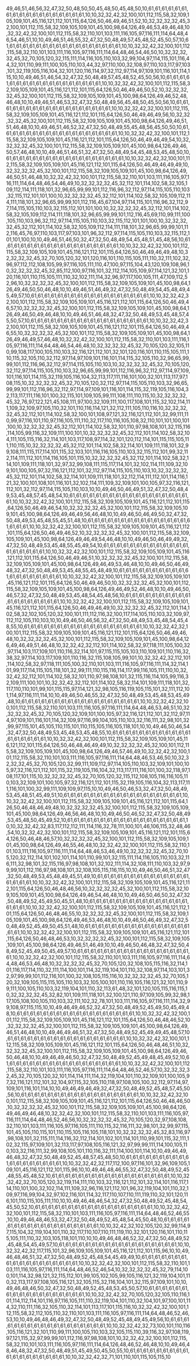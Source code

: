 49,46,51,46,56,32,47,32,50,48,50,50,45,48,50,45,48,50,10,61,61,61,61,61,61,61,61,61,61,61,61,61,61,61,61,61,61,10,10,32,32,42,32,100,101,112,115,58,32,109,105,109,101,45,116,121,112,101,115,64,126,50,46,49,46,51,52,10,32,32,32,32,45,32,100,101,112,115,58,32,109,105,109,101,45,100,98,64,126,49,46,53,49,46,48,10,32,32,42,32,100,101,112,115,58,32,110,101,103,111,116,105,97,116,111,114,64,48,46,54,46,51,10,10,49,46,51,46,55,32,47,32,50,48,49,57,45,48,52,45,50,57,10,61,61,61,61,61,61,61,61,61,61,61,61,61,61,61,61,61,61,10,10,32,32,42,32,100,101,112,115,58,32,110,101,103,111,116,105,97,116,111,114,64,48,46,54,46,50,10,32,32,32,32,45,32,70,105,120,32,115,111,114,116,105,110,103,32,99,104,97,114,115,101,116,44,32,101,110,99,111,100,105,110,103,44,32,97,110,100,32,108,97,110,103,117,97,103,101,32,119,105,116,104,32,101,120,116,114,97,32,112,97,114,97,109,101,116,101,114,115,10,10,49,46,51,46,54,32,47,32,50,48,49,57,45,48,52,45,50,56,10,61,61,61,61,61,61,61,61,61,61,61,61,61,61,61,61,61,61,10,10,32,32,42,32,100,101,112,115,58,32,109,105,109,101,45,116,121,112,101,115,64,126,50,46,49,46,50,52,10,32,32,32,32,45,32,100,101,112,115,58,32,109,105,109,101,45,100,98,64,126,49,46,52,48,46,48,10,10,49,46,51,46,53,32,47,32,50,48,49,56,45,48,50,45,50,56,10,61,61,61,61,61,61,61,61,61,61,61,61,61,61,61,61,61,61,10,10,32,32,42,32,100,101,112,115,58,32,109,105,109,101,45,116,121,112,101,115,64,126,50,46,49,46,49,56,10,32,32,32,32,45,32,100,101,112,115,58,32,109,105,109,101,45,100,98,64,126,49,46,51,51,46,48,10,10,49,46,51,46,52,32,47,32,50,48,49,55,45,48,56,45,50,50,10,61,61,61,61,61,61,61,61,61,61,61,61,61,61,61,61,61,61,10,10,32,32,42,32,100,101,112,115,58,32,109,105,109,101,45,116,121,112,101,115,64,126,50,46,49,46,49,54,10,32,32,32,32,45,32,100,101,112,115,58,32,109,105,109,101,45,100,98,64,126,49,46,50,57,46,48,10,10,49,46,51,46,51,32,47,32,50,48,49,54,45,48,53,45,48,50,10,61,61,61,61,61,61,61,61,61,61,61,61,61,61,61,61,61,61,10,10,32,32,42,32,100,101,112,115,58,32,109,105,109,101,45,116,121,112,101,115,64,126,50,46,49,46,49,49,10,32,32,32,32,45,32,100,101,112,115,58,32,109,105,109,101,45,100,98,64,126,49,46,50,51,46,48,10,32,32,42,32,100,101,112,115,58,32,110,101,103,111,116,105,97,116,111,114,64,48,46,54,46,49,10,32,32,32,32,45,32,112,101,114,102,58,32,105,109,112,114,111,118,101,32,96,65,99,99,101,112,116,96,32,112,97,114,115,105,110,103,32,115,112,101,101,100,10,32,32,32,32,45,32,112,101,114,102,58,32,105,109,112,114,111,118,101,32,96,65,99,99,101,112,116,45,67,104,97,114,115,101,116,96,32,112,97,114,115,105,110,103,32,115,112,101,101,100,10,32,32,32,32,45,32,112,101,114,102,58,32,105,109,112,114,111,118,101,32,96,65,99,99,101,112,116,45,69,110,99,111,100,105,110,103,96,32,112,97,114,115,105,110,103,32,115,112,101,101,100,10,32,32,32,32,45,32,112,101,114,102,58,32,105,109,112,114,111,118,101,32,96,65,99,99,101,112,116,45,76,97,110,103,117,97,103,101,96,32,112,97,114,115,105,110,103,32,115,112,101,101,100,10,10,49,46,51,46,50,32,47,32,50,48,49,54,45,48,51,45,48,56,10,61,61,61,61,61,61,61,61,61,61,61,61,61,61,61,61,61,61,10,10,32,32,42,32,100,101,112,115,58,32,109,105,109,101,45,116,121,112,101,115,64,126,50,46,49,46,49,48,10,32,32,32,32,45,32,70,105,120,32,101,120,116,101,110,115,105,111,110,32,111,102,32,96,97,112,112,108,105,99,97,116,105,111,110,47,100,97,115,104,43,120,109,108,96,10,32,32,32,32,45,32,85,112,100,97,116,101,32,112,114,105,109,97,114,121,32,101,120,116,101,110,115,105,111,110,32,102,111,114,32,96,97,117,100,105,111,47,109,112,52,96,10,32,32,32,32,45,32,100,101,112,115,58,32,109,105,109,101,45,100,98,64,126,49,46,50,50,46,48,10,10,49,46,51,46,49,32,47,32,50,48,49,54,45,48,49,45,49,57,10,61,61,61,61,61,61,61,61,61,61,61,61,61,61,61,61,61,61,10,10,32,32,42,32,100,101,112,115,58,32,109,105,109,101,45,116,121,112,101,115,64,126,50,46,49,46,57,10,32,32,32,32,45,32,100,101,112,115,58,32,109,105,109,101,45,100,98,64,126,49,46,50,49,46,48,10,10,49,46,51,46,48,32,47,32,50,48,49,53,45,48,57,45,50,57,10,61,61,61,61,61,61,61,61,61,61,61,61,61,61,61,61,61,61,10,10,32,32,42,32,100,101,112,115,58,32,109,105,109,101,45,116,121,112,101,115,64,126,50,46,49,46,55,10,32,32,32,32,45,32,100,101,112,115,58,32,109,105,109,101,45,100,98,64,126,49,46,49,57,46,48,10,32,32,42,32,100,101,112,115,58,32,110,101,103,111,116,105,97,116,111,114,64,48,46,54,46,48,10,32,32,32,32,45,32,70,105,120,32,105,110,99,108,117,100,105,110,103,32,116,121,112,101,32,101,120,116,101,110,115,105,111,110,115,32,105,110,32,112,97,114,97,109,101,116,101,114,115,32,105,110,32,96,65,99,99,101,112,116,96,32,112,97,114,115,105,110,103,10,32,32,32,32,45,32,70,105,120,32,112,97,114,115,105,110,103,32,96,65,99,99,101,112,116,96,32,112,97,114,97,109,101,116,101,114,115,32,119,105,116,104,32,113,117,111,116,101,100,32,101,113,117,97,108,115,10,32,32,32,32,45,32,70,105,120,32,112,97,114,115,105,110,103,32,96,65,99,99,101,112,116,96,32,112,97,114,97,109,101,116,101,114,115,32,119,105,116,104,32,113,117,111,116,101,100,32,115,101,109,105,99,111,108,111,110,115,10,32,32,32,32,45,32,76,97,122,121,45,108,111,97,100,32,109,111,100,117,108,101,115,32,102,114,111,109,32,109,97,105,110,32,101,110,116,114,121,32,112,111,105,110,116,10,32,32,32,32,45,32,112,101,114,102,58,32,100,101,108,97,121,32,116,121,112,101,32,99,111,110,99,97,116,101,110,97,116,105,111,110,32,117,110,116,105,108,32,110,101,101,100,101,100,10,32,32,32,32,45,32,112,101,114,102,58,32,101,110,97,98,108,101,32,115,116,114,105,99,116,32,109,111,100,101,10,32,32,32,32,45,32,112,101,114,102,58,32,104,111,105,115,116,32,114,101,103,117,108,97,114,32,101,120,112,114,101,115,115,105,111,110,115,10,32,32,32,32,45,32,112,101,114,102,58,32,114,101,109,111,118,101,32,99,108,111,115,117,114,101,115,32,103,101,116,116,105,110,103,32,115,112,101,99,32,112,114,111,112,101,114,116,105,101,115,10,32,32,32,32,45,32,112,101,114,102,58,32,114,101,109,111,118,101,32,97,32,99,108,111,115,117,114,101,32,102,114,111,109,32,109,101,100,105,97,32,116,121,112,101,32,112,97,114,115,105,110,103,10,32,32,32,32,45,32,112,101,114,102,58,32,114,101,109,111,118,101,32,112,114,111,112,101,114,116,121,32,100,101,108,101,116,101,32,102,114,111,109,32,109,101,100,105,97,32,116,121,112,101,32,112,97,114,115,105,110,103,10,10,49,46,50,46,49,51,32,47,32,50,48,49,53,45,48,57,45,48,54,10,61,61,61,61,61,61,61,61,61,61,61,61,61,61,61,61,61,61,61,10,10,32,32,42,32,100,101,112,115,58,32,109,105,109,101,45,116,121,112,101,115,64,126,50,46,49,46,54,10,32,32,32,32,45,32,100,101,112,115,58,32,109,105,109,101,45,100,98,64,126,49,46,49,56,46,48,10,10,49,46,50,46,49,50,32,47,32,50,48,49,53,45,48,55,45,51,48,10,61,61,61,61,61,61,61,61,61,61,61,61,61,61,61,61,61,61,61,10,10,32,32,42,32,100,101,112,115,58,32,109,105,109,101,45,116,121,112,101,115,64,126,50,46,49,46,52,10,32,32,32,32,45,32,100,101,112,115,58,32,109,105,109,101,45,100,98,64,126,49,46,49,54,46,48,10,10,49,46,50,46,49,49,32,47,32,50,48,49,53,45,48,55,45,49,54,10,61,61,61,61,61,61,61,61,61,61,61,61,61,61,61,61,61,61,61,10,10,32,32,42,32,100,101,112,115,58,32,109,105,109,101,45,116,121,112,101,115,64,126,50,46,49,46,51,10,32,32,32,32,45,32,100,101,112,115,58,32,109,105,109,101,45,100,98,64,126,49,46,49,53,46,48,10,10,49,46,50,46,49,48,32,47,32,50,48,49,53,45,48,55,45,48,49,10,61,61,61,61,61,61,61,61,61,61,61,61,61,61,61,61,61,61,61,10,10,32,32,42,32,100,101,112,115,58,32,109,105,109,101,45,116,121,112,101,115,64,126,50,46,49,46,50,10,32,32,32,32,45,32,100,101,112,115,58,32,109,105,109,101,45,100,98,64,126,49,46,49,52,46,48,10,10,49,46,50,46,57,32,47,32,50,48,49,53,45,48,54,45,48,56,10,61,61,61,61,61,61,61,61,61,61,61,61,61,61,61,61,61,61,10,10,32,32,42,32,100,101,112,115,58,32,109,105,109,101,45,116,121,112,101,115,64,126,50,46,49,46,49,10,32,32,32,32,45,32,112,101,114,102,58,32,102,105,120,32,100,101,111,112,116,32,100,117,114,105,110,103,32,109,97,112,112,105,110,103,10,10,49,46,50,46,56,32,47,32,50,48,49,53,45,48,54,45,48,55,10,61,61,61,61,61,61,61,61,61,61,61,61,61,61,61,61,61,61,10,10,32,32,42,32,100,101,112,115,58,32,109,105,109,101,45,116,121,112,101,115,64,126,50,46,49,46,48,10,32,32,32,32,45,32,100,101,112,115,58,32,109,105,109,101,45,100,98,64,126,49,46,49,51,46,48,10,32,32,42,32,112,101,114,102,58,32,97,118,111,105,100,32,97,114,103,117,109,101,110,116,32,114,101,97,115,115,105,103,110,109,101,110,116,32,38,32,97,114,103,117,109,101,110,116,32,115,108,105,99,101,10,32,32,42,32,112,101,114,102,58,32,97,118,111,105,100,32,110,101,103,111,116,105,97,116,111,114,32,114,101,99,117,114,115,105,118,101,32,99,111,110,115,116,114,117,99,116,105,111,110,10,32,32,42,32,112,101,114,102,58,32,101,110,97,98,108,101,32,115,116,114,105,99,116,32,109,111,100,101,10,32,32,42,32,112,101,114,102,58,32,114,101,109,111,118,101,32,117,110,110,101,99,101,115,115,97,114,121,32,98,105,116,119,105,115,101,32,111,112,101,114,97,116,111,114,10,10,49,46,50,46,55,32,47,32,50,48,49,53,45,48,53,45,49,48,10,61,61,61,61,61,61,61,61,61,61,61,61,61,61,61,61,61,61,10,10,32,32,42,32,100,101,112,115,58,32,110,101,103,111,116,105,97,116,111,114,64,48,46,53,46,51,10,32,32,32,32,45,32,70,105,120,32,109,101,100,105,97,32,116,121,112,101,32,112,97,114,97,109,101,116,101,114,32,109,97,116,99,104,105,110,103,32,116,111,32,98,101,32,99,97,115,101,45,105,110,115,101,110,115,105,116,105,118,101,10,10,49,46,50,46,54,32,47,32,50,48,49,53,45,48,53,45,48,55,10,61,61,61,61,61,61,61,61,61,61,61,61,61,61,61,61,61,61,10,10,32,32,42,32,100,101,112,115,58,32,109,105,109,101,45,116,121,112,101,115,64,126,50,46,48,46,49,49,10,32,32,32,32,45,32,100,101,112,115,58,32,109,105,109,101,45,100,98,64,126,49,46,57,46,49,10,32,32,42,32,100,101,112,115,58,32,110,101,103,111,116,105,97,116,111,114,64,48,46,53,46,50,10,32,32,32,32,45,32,70,105,120,32,99,111,109,112,97,114,105,110,103,32,109,101,100,105,97,32,116,121,112,101,115,32,119,105,116,104,32,113,117,111,116,101,100,32,118,97,108,117,101,115,10,32,32,32,32,45,32,70,105,120,32,115,112,108,105,116,116,105,110,103,32,109,101,100,105,97,32,116,121,112,101,115,32,119,105,116,104,32,113,117,111,116,101,100,32,99,111,109,109,97,115,10,10,49,46,50,46,53,32,47,32,50,48,49,53,45,48,51,45,49,51,10,61,61,61,61,61,61,61,61,61,61,61,61,61,61,61,61,61,61,10,10,32,32,42,32,100,101,112,115,58,32,109,105,109,101,45,116,121,112,101,115,64,126,50,46,48,46,49,48,10,32,32,32,32,45,32,100,101,112,115,58,32,109,105,109,101,45,100,98,64,126,49,46,56,46,48,10,10,49,46,50,46,52,32,47,32,50,48,49,53,45,48,50,45,49,52,10,61,61,61,61,61,61,61,61,61,61,61,61,61,61,61,61,61,61,10,10,32,32,42,32,83,117,112,112,111,114,116,32,78,111,100,101,46,106,115,32,48,46,54,10,32,32,42,32,100,101,112,115,58,32,109,105,109,101,45,116,121,112,101,115,64,126,50,46,48,46,57,10,32,32,32,32,45,32,100,101,112,115,58,32,109,105,109,101,45,100,98,64,126,49,46,55,46,48,10,32,32,42,32,100,101,112,115,58,32,110,101,103,111,116,105,97,116,111,114,64,48,46,53,46,49,10,32,32,32,32,45,32,70,105,120,32,112,114,101,102,101,114,101,110,99,101,32,115,111,114,116,105,110,103,32,116,111,32,98,101,32,115,116,97,98,108,101,32,102,111,114,32,108,111,110,103,32,97,99,99,101,112,116,97,98,108,101,32,108,105,115,116,115,10,10,49,46,50,46,51,32,47,32,50,48,49,53,45,48,49,45,51,49,10,61,61,61,61,61,61,61,61,61,61,61,61,61,61,61,61,61,61,10,10,32,32,42,32,100,101,112,115,58,32,109,105,109,101,45,116,121,112,101,115,64,126,50,46,48,46,56,10,32,32,32,32,45,32,100,101,112,115,58,32,109,105,109,101,45,100,98,64,126,49,46,54,46,48,10,10,49,46,50,46,50,32,47,32,50,48,49,52,45,49,50,45,51,48,10,61,61,61,61,61,61,61,61,61,61,61,61,61,61,61,61,61,61,10,10,32,32,42,32,100,101,112,115,58,32,109,105,109,101,45,116,121,112,101,115,64,126,50,46,48,46,55,10,32,32,32,32,45,32,100,101,112,115,58,32,109,105,109,101,45,100,98,64,126,49,46,53,46,48,10,10,49,46,50,46,49,32,47,32,50,48,49,52,45,49,50,45,51,48,10,61,61,61,61,61,61,61,61,61,61,61,61,61,61,61,61,61,61,10,10,32,32,42,32,100,101,112,115,58,32,109,105,109,101,45,116,121,112,101,115,64,126,50,46,48,46,53,10,32,32,32,32,45,32,100,101,112,115,58,32,109,105,109,101,45,100,98,64,126,49,46,51,46,49,10,10,49,46,50,46,48,32,47,32,50,48,49,52,45,49,50,45,49,57,10,61,61,61,61,61,61,61,61,61,61,61,61,61,61,61,61,61,61,10,10,32,32,42,32,100,101,112,115,58,32,110,101,103,111,116,105,97,116,111,114,64,48,46,53,46,48,10,32,32,32,32,45,32,70,105,120,32,108,105,115,116,32,114,101,116,117,114,110,32,111,114,100,101,114,32,119,104,101,110,32,108,97,114,103,101,32,97,99,99,101,112,116,101,100,32,108,105,115,116,10,32,32,32,32,45,32,70,105,120,32,109,105,115,115,105,110,103,32,105,100,101,110,116,105,116,121,32,101,110,99,111,100,105,110,103,32,119,104,101,110,32,113,61,48,32,101,120,105,115,116,115,10,32,32,32,32,45,32,82,101,109,111,118,101,32,100,121,110,97,109,105,99,32,98,117,105,108,100,105,110,103,32,111,102,32,78,101,103,111,116,105,97,116,111,114,32,99,108,97,115,115,10,10,49,46,49,46,52,32,47,32,50,48,49,52,45,49,50,45,49,48,10,61,61,61,61,61,61,61,61,61,61,61,61,61,61,61,61,61,61,10,10,32,32,42,32,100,101,112,115,58,32,109,105,109,101,45,116,121,112,101,115,64,126,50,46,48,46,52,10,32,32,32,32,45,32,100,101,112,115,58,32,109,105,109,101,45,100,98,64,126,49,46,51,46,48,10,10,49,46,49,46,51,32,47,32,50,48,49,52,45,49,49,45,48,57,10,61,61,61,61,61,61,61,61,61,61,61,61,61,61,61,61,61,61,10,10,32,32,42,32,100,101,112,115,58,32,109,105,109,101,45,116,121,112,101,115,64,126,50,46,48,46,51,10,32,32,32,32,45,32,100,101,112,115,58,32,109,105,109,101,45,100,98,64,126,49,46,50,46,48,10,10,49,46,49,46,50,32,47,32,50,48,49,52,45,49,48,45,49,52,10,61,61,61,61,61,61,61,61,61,61,61,61,61,61,61,61,61,61,10,10,32,32,42,32,100,101,112,115,58,32,110,101,103,111,116,105,97,116,111,114,64,48,46,52,46,57,10,32,32,32,32,45,32,70,105,120,32,101,114,114,111,114,32,119,104,101,110,32,109,101,100,105,97,32,116,121,112,101,32,104,97,115,32,105,110,118,97,108,105,100,32,112,97,114,97,109,101,116,101,114,10,10,49,46,49,46,49,32,47,32,50,48,49,52,45,48,57,45,50,56,10,61,61,61,61,61,61,61,61,61,61,61,61,61,61,61,61,61,61,10,10,32,32,42,32,100,101,112,115,58,32,109,105,109,101,45,116,121,112,101,115,64,126,50,46,48,46,50,10,32,32,32,32,45,32,100,101,112,115,58,32,109,105,109,101,45,100,98,64,126,49,46,49,46,48,10,32,32,42,32,100,101,112,115,58,32,110,101,103,111,116,105,97,116,111,114,64,48,46,52,46,56,10,32,32,32,32,45,32,70,105,120,32,97,108,108,32,110,101,103,111,116,105,97,116,105,111,110,115,32,116,111,32,98,101,32,99,97,115,101,45,105,110,115,101,110,115,105,116,105,118,101,10,32,32,32,32,45,32,83,116,97,98,108,101,32,115,111,114,116,32,112,114,101,102,101,114,101,110,99,101,115,32,111,102,32,115,97,109,101,32,113,117,97,108,105,116,121,32,97,99,99,111,114,100,105,110,103,32,116,111,32,99,108,105,101,110,116,32,111,114,100,101,114,10,10,49,46,49,46,48,32,47,32,50,48,49,52,45,48,57,45,48,50,10,61,61,61,61,61,61,61,61,61,61,61,61,61,61,61,61,61,61,10,10,32,32,42,32,117,112,100,97,116,101,32,96,109,105,109,101,45,116,121,112,101,115,96,10,10,49,46,48,46,55,32,47,32,50,48,49,52,45,48,55,45,48,52,10,61,61,61,61,61,61,61,61,61,61,61,61,61,61,61,61,61,61,10,10,32,32,42,32,70,105,120,32,119,114,111,110,103,32,116,121,112,101,32,114,101,116,117,114,110,101,100,32,102,114,111,109,32,96,116,121,112,101,96,32,119,104,101,110,32,109,97,116,99,104,32,97,102,116,101,114,32,117,110,107,110,111,119,110,32,101,120,116,101,110,115,105,111,110,10,10,49,46,48,46,54,32,47,32,50,48,49,52,45,48,54,45,50,52,10,61,61,61,61,61,61,61,61,61,61,61,61,61,61,61,61,61,61,10,10,32,32,42,32,100,101,112,115,58,32,110,101,103,111,116,105,97,116,111,114,64,48,46,52,46,55,10,10,49,46,48,46,53,32,47,32,50,48,49,52,45,48,54,45,50,48,10,61,61,61,61,61,61,61,61,61,61,61,61,61,61,61,61,61,61,10,10,32,42,32,102,105,120,32,99,114,97,115,104,32,119,104,101,110,32,117,110,107,110,111,119,110,32,101,120,116,101,110,115,105,111,110,32,103,105,118,101,110,10,10,49,46,48,46,52,32,47,32,50,48,49,52,45,48,54,45,49,57,10,61,61,61,61,61,61,61,61,61,61,61,61,61,61,61,61,61,61,10,10,32,32,42,32,117,115,101,32,96,109,105,109,101,45,116,121,112,101,115,96,10,10,49,46,48,46,51,32,47,32,50,48,49,52,45,48,54,45,49,49,10,61,61,61,61,61,61,61,61,61,61,61,61,61,61,61,61,61,61,10,10,32,32,42,32,100,101,112,115,58,32,110,101,103,111,116,105,97,116,111,114,64,48,46,52,46,54,10,32,32,32,32,45,32,79,114,100,101,114,32,98,121,32,115,112,101,99,105,102,105,99,105,116,121,32,119,104,101,110,32,113,117,97,108,105,116,121,32,105,115,32,116,104,101,32,115,97,109,101,10,10,49,46,48,46,50,32,47,32,50,48,49,52,45,48,53,45,50,57,10,61,61,61,61,61,61,61,61,61,61,61,61,61,61,61,61,61,61,10,10,32,32,42,32,70,105,120,32,105,110,116,101,114,112,114,101,116,97,116,105,111,110,32,119,104,101,110,32,104,101,97,100,101,114,32,110,111,116,32,105,110,32,114,101,113,117,101,115,116,10,32,32,42,32,100,101,112,115,58,32,112,105,110,32,110,101,103,111,116,105,97,116,111,114,64,48,46,52,46,53,10,10,49,46,48,46,49,32,47,32,50,48,49,52,45,48,49,45,49,56,10,61,61,61,61,61,61,61,61,61,61,61,61,61,61,61,61,61,61,10,10,32,32,42,32,73,100,101,110,116,105,116,121,32,101,110,99,111,100,105,110,103,32,105,115,110,39,116,32,97,108,119,97,121,115,32,97,99,99,101,112,116,97,98,108,101,10,32,32,42,32,100,101,112,115,58,32,110,101,103,111,116,105,97,116,111,114,64,126,48,46,52,46,48,10,10,49,46,48,46,48,32,47,32,50,48,49,51,45,49,50,45,50,55,10,61,61,61,61,61,61,61,61,61,61,61,61,61,61,61,61,61,61,10,10,32,32,42,32,71,101,110,101,115,105,115,10